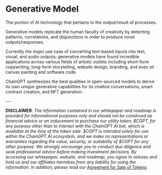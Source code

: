 # Generative Model

The portion of AI technology that pertains to the output/result of processes.

Generative models replicate the human faculty of creativity by detecting patterns, correlations, and disjunctions in order to produce novel outputs/responses.

Currently the major use case of converting text-based inputs into text, visual, and audio outputs; generative models have found incredible applications across various fields of artistic outlets including short-form copywriting, long-form storytelling, website design, branding, and even oil canvas painting and software code.

ChainGPT synthesizes the best qualities in open-sourced models to derive its own unique generative capabilities for its chatbot conversations, smart contract creation, and NFT generation.





\---

**DISCLAIMER**: _The information contained in our whitepaper and roadmap is provided for informational purposes only and should not be construed as financial advice or an inducement to purchase our utility token, $CGPT, for any purpose other than to interact with the ChainGPT AI bot, which is available at the time of the token sale. $CGPT is intended solely for use within the ChainGPT AI ecosystem, and we make no representations or warranties regarding the value, security, or suitability of $CGPT for any other purpose. We strongly encourage you to conduct due diligence and seek professional advice before making investment decisions. By accessing our whitepaper, website, and roadmap, you agree to release and hold us and our affiliates harmless from any liability for using the information.  In addition, please read our_ [Agreement for Sale of Tokens](https://www.chaingpt.org/licences).
